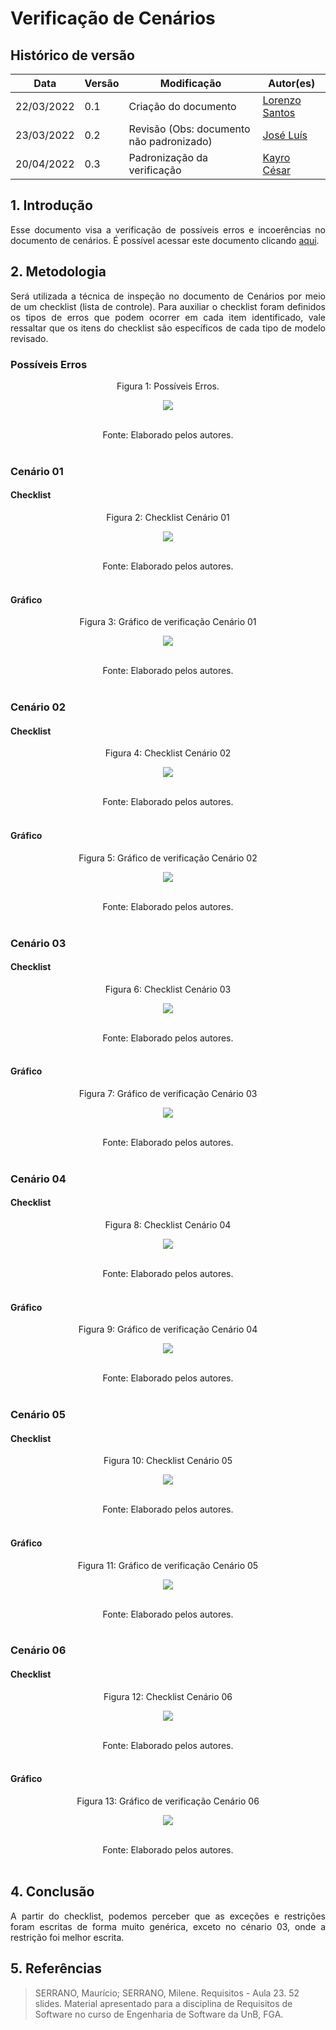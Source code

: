 # Verificação de Cenários

## Histórico de versão

|Data | Versão | Modificação | Autor(es)|
| -- | -- | -- | -- |
| 22/03/2022 |  0.1   | Criação do documento |  [Lorenzo Santos](https://github.com/lorenzo7377) |
| 23/03/2022 |  0.2   | Revisão (Obs: documento não padronizado) |   [José Luís](https://github.com/joseluis-rt) |
| 20/04/2022 |  0.3  | Padronização da verificação |  [Kayro César](https://github.com/kayrocesar) |


## 1. Introdução
<p style="text-align: justify">
Esse documento visa a verificação de possíveis erros e incoerências no documento de cenários. É possível acessar este documento clicando <a href="https://requisitos-de-software.github.io/2021.2-PontoFacil/elicitacao/cenarios/">aqui</a>.
</p>

## 2. Metodologia
<p style="text-align: justify">Será utilizada a técnica de inspeção no documento de Cenários por meio de um checklist (lista de controle). Para auxiliar o checklist foram definidos os tipos de erros que podem ocorrer em cada item identificado, vale ressaltar que os itens do checklist são específicos de cada tipo de modelo revisado.</p>

### Possíveis Erros

<center>

<figcaption>Figura 1: Possíveis Erros. </figcaption>

<p align = "center"><img src="https://raw.githubusercontent.com/Requisitos-de-Software/2021.2-PontoFacil/master/docs/assets/imagens/ver_PossiveisErros.jpg"></p><br>



<figcaption>Fonte: Elaborado pelos autores.</figcaption>

</center>

<br>

### Cenário 01
####  Checklist 

<center>

<figcaption>Figura 2: Checklist Cenário 01</figcaption>
<p align = "center"><img src="https://github.com/Requisitos-de-Software/2021.2-PontoFacil/blob/correcao-doc-verificacao/docs/assets/imagens/ver_cenario01_resultado.PNG?raw=true"></p><br>
<figcaption>Fonte: Elaborado pelos autores.</figcaption>

</center>

<br>

#### Gráfico 

<center>
<figcaption>Figura 3: Gráfico de verificação Cenário 01</figcaption>
<p><img src="https://github.com/Requisitos-de-Software/2021.2-PontoFacil/blob/correcao-doc-verificacao/docs/assets/imagens/ver_cenario_01_grafico.PNG?raw=true" ></p><br>

<figcaption>Fonte: Elaborado pelos autores.</figcaption>

</center>

<br>

### Cenário 02

####  Checklist 

<center>

<figcaption>Figura 4: Checklist Cenário 02</figcaption>
<p align = "center"><img src="https://github.com/Requisitos-de-Software/2021.2-PontoFacil/blob/correcao-doc-verificacao/docs/assets/imagens/ver_cenario02_resultado.PNG?raw=true"></p><br>
<figcaption>Fonte: Elaborado pelos autores.</figcaption>

</center>

<br>

#### Gráfico 

<center>
<figcaption>Figura 5: Gráfico de verificação Cenário 02</figcaption>
<p><img src="https://github.com/Requisitos-de-Software/2021.2-PontoFacil/blob/correcao-doc-verificacao/docs/assets/imagens/ver_cenario_02_grafico.PNG?raw=true" ></p><br>

<figcaption>Fonte: Elaborado pelos autores.</figcaption>

</center>

<br>

### Cenário 03

####  Checklist 

<center>

<figcaption>Figura 6: Checklist Cenário 03</figcaption>
<p align = "center"><img src="https://github.com/Requisitos-de-Software/2021.2-PontoFacil/blob/correcao-doc-verificacao/docs/assets/imagens/ver_cenario03_resultado.PNG?raw=true"></p><br>
<figcaption>Fonte: Elaborado pelos autores.</figcaption>

</center>

<br>

#### Gráfico 

<center>
<figcaption>Figura 7: Gráfico de verificação Cenário 03</figcaption>
<p><img src="https://github.com/Requisitos-de-Software/2021.2-PontoFacil/blob/correcao-doc-verificacao/docs/assets/imagens/ver_cenario_03_grafico.PNG?raw=true" ></p><br>

<figcaption>Fonte: Elaborado pelos autores.</figcaption>

</center>

<br>


### Cenário 04

####  Checklist 

<center>

<figcaption>Figura 8: Checklist Cenário 04</figcaption>
<p align = "center"><img src="https://github.com/Requisitos-de-Software/2021.2-PontoFacil/blob/correcao-doc-verificacao/docs/assets/imagens/ver_cenario04_resultado.PNG?raw=true"></p><br>
<figcaption>Fonte: Elaborado pelos autores.</figcaption>

</center>

<br>

#### Gráfico 

<center>
<figcaption>Figura 9: Gráfico de verificação Cenário 04</figcaption>
<p><img src="https://github.com/Requisitos-de-Software/2021.2-PontoFacil/blob/correcao-doc-verificacao/docs/assets/imagens/ver_cenario_04_grafico.PNG?raw=true" ></p><br>

<figcaption>Fonte: Elaborado pelos autores.</figcaption>

</center>

<br>


### Cenário 05

####  Checklist 

<center>

<figcaption>Figura 10: Checklist Cenário 05</figcaption>
<p align = "center"><img src="https://github.com/Requisitos-de-Software/2021.2-PontoFacil/blob/correcao-doc-verificacao/docs/assets/imagens/ver_cenario05_resultado.PNG?raw=true"></p><br>
<figcaption>Fonte: Elaborado pelos autores.</figcaption>

</center>

<br>

#### Gráfico 

<center>
<figcaption>Figura 11: Gráfico de verificação Cenário 05</figcaption>
<p><img src="https://github.com/Requisitos-de-Software/2021.2-PontoFacil/blob/correcao-doc-verificacao/docs/assets/imagens/ver_cenario_05_grafico.PNG?raw=true" ></p><br>

<figcaption>Fonte: Elaborado pelos autores.</figcaption>

</center>

<br>

### Cenário 06

####  Checklist 

<center>

<figcaption>Figura 12: Checklist Cenário 06</figcaption>
<p align = "center"><img src="https://github.com/Requisitos-de-Software/2021.2-PontoFacil/blob/correcao-doc-verificacao/docs/assets/imagens/ver_cenario06_resultado.PNG?raw=true"></p><br>
<figcaption>Fonte: Elaborado pelos autores.</figcaption>

</center>

<br>

#### Gráfico 

<center>
<figcaption>Figura 13: Gráfico de verificação Cenário 06</figcaption>
<p><img src="https://github.com/Requisitos-de-Software/2021.2-PontoFacil/blob/correcao-doc-verificacao/docs/assets/imagens/ver_cenario_06_grafico.PNG?raw=true" ></p><br>

<figcaption>Fonte: Elaborado pelos autores.</figcaption>

</center>

<br>

## 4. Conclusão
<p style="text-align: justify">A partir do checklist, podemos perceber que as exceções e restrições foram escritas de forma muito genérica, exceto no cénario 03, onde a restrição foi melhor escrita.</p>

## 5. Referências

> SERRANO, Maurício; SERRANO, Milene. Requisitos - Aula 23. 52 slides. Material apresentado para a disciplina de Requisitos de Software no curso de Engenharia de Software da UnB, FGA.
